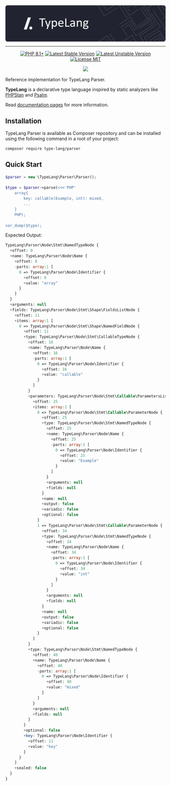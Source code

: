 <a href="https://github.com/php-type-language" target="_blank">
    <img align="center" src="https://github.com/php-type-language/.github/blob/master/assets/dark.png?raw=true">
</a>

---

<p align="center">
    <a href="https://packagist.org/packages/type-lang/parser"><img src="https://poser.pugx.org/type-lang/parser/require/php?style=for-the-badge" alt="PHP 8.1+"></a>
    <a href="https://packagist.org/packages/type-lang/parser"><img src="https://poser.pugx.org/type-lang/parser/version?style=for-the-badge" alt="Latest Stable Version"></a>
    <a href="https://packagist.org/packages/type-lang/parser"><img src="https://poser.pugx.org/type-lang/parser/v/unstable?style=for-the-badge" alt="Latest Unstable Version"></a>
    <a href="https://raw.githubusercontent.com/php-type-language/parser/blob/master/LICENSE"><img src="https://poser.pugx.org/type-lang/parser/license?style=for-the-badge" alt="License MIT"></a>
</p>
<p align="center">
    <a href="https://github.com/php-type-language/parser/actions"><img src="https://github.com/php-type-language/parser/workflows/tests/badge.svg"></a>
</p>

Reference implementation for TypeLang Parser.

**TypeLang** is a declarative type language inspired by static analyzers
like [PHPStan](https://phpstan.org/) and [Psalm](https://psalm.dev/docs/).

Read [documentation pages](https://typelang.dev) for more information.

## Installation

TypeLang Parser is available as Composer repository and can be installed
using the following command in a root of your project:

```sh
composer require type-lang/parser
```

## Quick Start

```php
$parser = new \TypeLang\Parser\Parser();

$type = $parser->parse(<<<'PHP'
    array{
        key: callable(Example, int): mixed,
        ...
    }
    PHP);

var_dump($type);
```

Expected Output:

```php
TypeLang\Parser\Node\Stmt\NamedTypeNode {
  +offset: 0
  +name: TypeLang\Parser\Node\Name {
    +offset: 0
    -parts: array:1 [
      0 => TypeLang\Parser\Node\Identifier {
        +offset: 0
        +value: "array"
      }
    ]
  }
  +arguments: null
  +fields: TypeLang\Parser\Node\Stmt\Shape\FieldsListNode {
    +offset: 11
    +items: array:1 [
      0 => TypeLang\Parser\Node\Stmt\Shape\NamedFieldNode {
        +offset: 11
        +type: TypeLang\Parser\Node\Stmt\CallableTypeNode {
          +offset: 16
          +name: TypeLang\Parser\Node\Name {
            +offset: 16
            -parts: array:1 [
              0 => TypeLang\Parser\Node\Identifier {
                +offset: 16
                +value: "callable"
              }
            ]
          }
          +parameters: TypeLang\Parser\Node\Stmt\Callable\ParametersListNode {
            +offset: 25
            +items: array:2 [
              0 => TypeLang\Parser\Node\Stmt\Callable\ParameterNode {
                +offset: 25
                +type: TypeLang\Parser\Node\Stmt\NamedTypeNode {
                  +offset: 25
                  +name: TypeLang\Parser\Node\Name {
                    +offset: 25
                    -parts: array:1 [
                      0 => TypeLang\Parser\Node\Identifier {
                        +offset: 25
                        +value: "Example"
                      }
                    ]
                  }
                  +arguments: null
                  +fields: null
                }
                +name: null
                +output: false
                +variadic: false
                +optional: false
              }
              1 => TypeLang\Parser\Node\Stmt\Callable\ParameterNode {
                +offset: 34
                +type: TypeLang\Parser\Node\Stmt\NamedTypeNode {
                  +offset: 34
                  +name: TypeLang\Parser\Node\Name {
                    +offset: 34
                    -parts: array:1 [
                      0 => TypeLang\Parser\Node\Identifier {
                        +offset: 34
                        +value: "int"
                      }
                    ]
                  }
                  +arguments: null
                  +fields: null
                }
                +name: null
                +output: false
                +variadic: false
                +optional: false
              }
            ]
          }
          +type: TypeLang\Parser\Node\Stmt\NamedTypeNode {
            +offset: 40
            +name: TypeLang\Parser\Node\Name {
              +offset: 40
              -parts: array:1 [
                0 => TypeLang\Parser\Node\Identifier {
                  +offset: 40
                  +value: "mixed"
                }
              ]
            }
            +arguments: null
            +fields: null
          }
        }
        +optional: false
        +key: TypeLang\Parser\Node\Identifier {
          +offset: 11
          +value: "key"
        }
      }
    ]
    +sealed: false
  }
}
```
